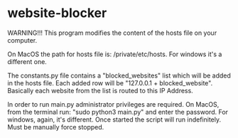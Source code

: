 # website-blocker
WARNING!!!
This program modifies the content of the hosts file on your computer.

On MacOS the path for hosts file is: /private/etc/hosts. For windows it's a different one.

The constants.py file contains a "blocked_websites" list which will be added in the hosts file.
Each added row will be "127.0.0.1 + blocked_website".
Basically each website from the list is routed to this IP Address.

In order to run main.py administrator privileges are required. 
On MacOS, from the terminal run: "sudo python3 main.py" and enter the password.
For windows, again, it's different. 
Once started the script will run indefinitely. 
Must be manually force stopped.

